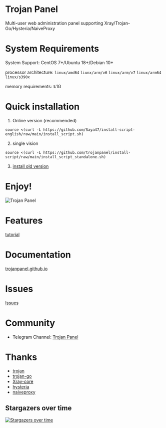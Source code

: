 # Trojan Panel

Multi-user web administration panel supporting Xray/Trojan-Go/Hysteria/NaiveProxy

# System Requirements

System Support: CentOS 7+/Ubuntu 18+/Debian 10+

processor architecture: `linux/amd64` `liunx/arm/v6` `linux/arm/v7` `linux/arm64` `linux/s390x`

memory requirements: ≥1G

# Quick installation

1. Online version (recommended)

```shell
source <(curl -L https://github.com/Saya47/install-script-english/raw/main/install_script.sh)
```

2. single vision

```shell
source <(curl -L https://github.com/trojanpanel/install-script/raw/main/install_script_standalone.sh)
```

3. [install old version](./archive)

# Enjoy!

![Trojan Panel](https://user-images.githubusercontent.com/46235235/173869031-c410e895-4299-46bf-bb7c-0434498fa2e2.png)

# Features

[tutorial](https://trojanpanel.github.io/tutorial/using-tutorials.html)

# Documentation

[trojanpanel.github.io](https://trojanpanel.github.io)

# Issues

[Issues](https://github.com/trojanpanel/install-script/issues)

# Community

- Telegram Channel: [Trojan Panel](https://t.me/TrojanPanel)

# Thanks

- [trojan](https://github.com/trojan-gfw/trojan)
- [trojan-go](https://github.com/p4gefau1t/trojan-go)
- [Xray-core](https://github.com/XTLS/Xray-core)
- [hysteria](https://github.com/HyNetwork/hysteria)
- [naiveproxy](https://github.com/klzgrad/naiveproxy)

## Stargazers over time

[![Stargazers over time](https://starchart.cc/trojanpanel/install-script.svg)](https://github.com/trojanpanel/install-script)
